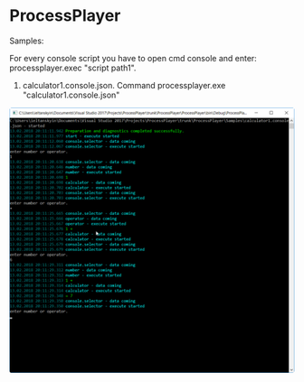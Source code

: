 # ProcessPlayer

Samples:

For every console script you have to open cmd console and enter: processplayer.exec "script path1".

1. calculator1.console.json. Command processplayer.exe "calculator1.console.json"

<img width="1103" alt="calculator1.console" src="https://raw.githubusercontent.com/series6147/ProcessPlayer/master/ProcessPlayer/Samples/Images/calculator1.console.png?_sm_au_=iFV115PVkfJJtQ3P">
